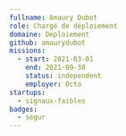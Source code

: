 ```yaml
---
fullname: Amaury Dubot
role: Chargé de déploiement
domaine: Déploiement
github: amaurydubot
missions:
  - start: 2021-03-01
    end: 2021-09-30
    status: independent
    employer: Octo
startups:
  - signaux-faibles
badges:
  - segur
---
```


